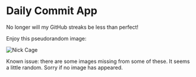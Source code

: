 Daily Commit App
================
No longer will my GitHub streaks be less than perfect!

Enjoy this pseudorandom image:

![Nick Cage](http://www.placecage.com/300/200 "Nick Cage")

Known issue: there are some images missing from some of these. It seems a little random. Sorry if no image has appeared.